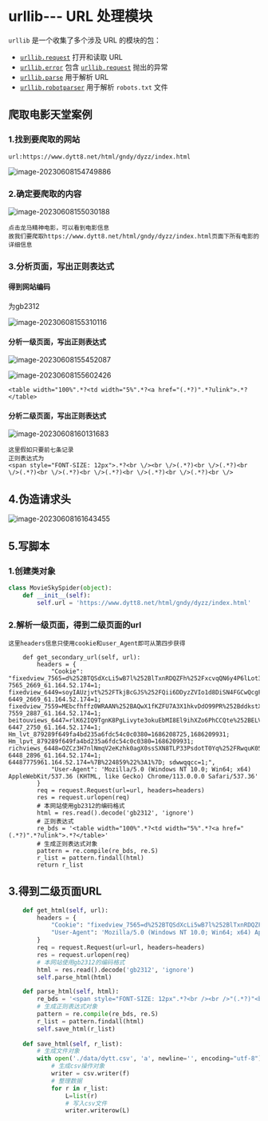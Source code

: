 # urllib--- URL 处理模块

`urllib` 是一个收集了多个涉及 URL 的模块的包：

- [`urllib.request`](https://docs.python.org/zh-cn/3.9/library/urllib.request.html#module-urllib.request) 打开和读取 URL
- [`urllib.error`](https://docs.python.org/zh-cn/3.9/library/urllib.error.html#module-urllib.error) 包含 [`urllib.request`](https://docs.python.org/zh-cn/3.9/library/urllib.request.html#module-urllib.request) 抛出的异常
- [`urllib.parse`](https://docs.python.org/zh-cn/3.9/library/urllib.parse.html#module-urllib.parse) 用于解析 URL
- [`urllib.robotparser`](https://docs.python.org/zh-cn/3.9/library/urllib.robotparser.html#module-urllib.robotparser) 用于解析 `robots.txt` 文件





## 爬取电影天堂案例

### 1.找到要爬取的网站

```
url:https://www.dytt8.net/html/gndy/dyzz/index.html
```

![image-20230608154749886](./images/image-20230608154749886.png)

### 2.确定要爬取的内容

![image-20230608155030188](./images/image-20230608155030188.png)

```
点击龙马精神电影，可以看到电影信息
故我们要爬取https://www.dytt8.net/html/gndy/dyzz/index.html页面下所有电影的详细信息
```

### 3.分析页面，写出正则表达式

#### 得到网站编码

为gb2312

![image-20230608155310116](./images/image-20230608155310116.png)



#### 分析一级页面，写出正则表达式

![image-20230608155452087](./images/image-20230608155452087.png)

![image-20230608155602426](./images/image-20230608155602426.png)



```
<table width="100%".*?<td width="5%".*?<a href="(.*?)".*?ulink">.*?</table>
```

#### 分析二级页面，写出正则表达式

![image-20230608160131683](./images/image-20230608160131683.png)

```
这里假如只要前七条记录
正则表达式为
<span style="FONT-SIZE: 12px">.*?<br \/><br \/>(.*?)<br \/>(.*?)<br \/>(.*?)<br \/>(.*?)<br \/>(.*?)<br \/>(.*?)<br \/>(.*?)<br \/>
```

## 4.伪造请求头

![image-20230608161643455](./images/image-20230608161643455.png)

## 5.写脚本

### 1.创建类对象

```python
class MovieSkySpider(object):
    def __init__(self):
        self.url = 'https://www.dytt8.net/html/gndy/dyzz/index.html'
```

### 2.解析一级页面，得到二级页面的url 

```
这里headers信息只使用cookie和user_Agent即可从第四步获得

    def get_secondary_url(self, url):
        headers = {
            "Cookie": "fixedview_7565=d%252BTQSdXcLi5wB7l%252BlTxnRDQZFh%252FxcvqQN6y4P6lLot3V4URXAqeSqeUS5oZsDIPNskGio%252B%252Be90IJNpB11zXxqEA3yDjtXle0B0ggbHEa7PbKMJZS8xUafmy2hye%252Fh9IfviPKojLEVbvKieKBkLEzZEoNpa7VYdrlfCl2sPviiX5P6C0NCRpLq4JW%252Fwtyb0sH%252BbbCu4xEC7ldV8Bsls0fPw0HdK%252Brt33qsi5wtvga9fvPl8lUlGL6xcEGq5wnR1HW1iS4D0YmK96jF49crCSf%252FD4EqU0Hl3%252Fk6mkd5J6%252B0JT895zVxskM0xFNd%252BBx31v6SgRTpsJSlbbQXdOpqmIvdw%253D%253D; 7565_2669_61.164.52.174=1; fixedview_6449=soyIAUzjvt%252FTkjBcGJS%252FQii6DDyzZVIo1d8DiSN4FGCwQcgFGQn6I1toECKtb4bYMz%252Fd1mbcwOpA%252FBkWBKR7QIHJVlmoyrBWxPtGCcKpvzC8%252FGJX%252BtLKJ0KI5mffcUFgq5A97BBg1bkomLo1p%252FsKE%252BMe%252FPaR%252B6kWrDpugp4NEB5hh8rGsaoGPCdNXwSjZFVlWo5KQTWGjT9uRuOcjST72B0srJIBkXYTqXDpEwZX3kQrva5lfP0aNkKSpU3BbIXZOA%252FDaWTcPI%252FhnVtoCMiapJ7CxRxGwxgN2TxN5ab4A3OgZ%252F6JeknSCq8pbbMkMfMpwR6Kv4fBVSkxd2pLtPG5pw%253D%253D; 6449_2669_61.164.52.174=1; fixedview_7559=MEbcfhffz0WRAAN%252BAQwX1fKZFU7A3X1hkvDdO99PR%252BddkstXQIB1MsGpTIsC09azAzw1U1EAvhKhQByVeo7Ar5utV12mQ6TS318nJuCujtovfT8jjmUVD1r5hqQfbAm0Fqlhz5rpuXVW2O3ekHvDl0Aa%252F2%252FO0AGMerFrVZo1W1ZCrT50SyOIIEIGIwmr%252F78csiFeSIZZa%252Fci49ZmkcM7aVzZ7qurIlzsZhPEnJant8314%252F2jVrFPi%252Bk%252Fhdl64eb%252BCRTagP%252BfGkIScJ3CjVeSFrxuc26g2IQfIgHGtNeau32xJaBVwhek1fmri24AH52nbYVoB38Yn7RFSWNPDO9xog%253D%253D; 7559_2887_61.164.52.174=1; beitouviews_6447=rlK62IQ9TgnK8PgLivyte3okuEbMI8El9ihXZo6PhCCQte%252BELVtTjAmh1kyRR31Z9GGYqKuyfOnrryz4%252Fi5JifWDXEhKj2gDs7ylxkUm8MZ6BF2yyVfhVuYP35xmXD5B%252BjMc0z0d4oaYkUjy7xlazveZxNQsocUO9%252F1HtckaVUbBliBv%252BumpCecklMCBOM9JEGnUHFTF4ECCKZpcL6Gviiiv9kazkMI%252BsT%252FbjGBt4pBs%252F0hmO4WzNXGVE5da8DXPSQm4lG173766As5Fxyfe59KcJ80MzV44XC3tySjTpWP1YCDr6JxUd4FPMCJiEWsKW9jGkHztfgLctu1uIlxsSw%253D%253D; 6447_2750_61.164.52.174=1; Hm_lvt_879289f649fa4bd235a6fdc54c0c0380=1686208725,1686209931; Hm_lpvt_879289f649fa4bd235a6fdc54c0c0380=1686209931; richviews_6448=OZCz3H7nlNmqV2eKzhk0agX0ssSXN8TLP33PsdotT0Yq%252FRwquK05rZXMAfwhRdq1MHdzxY3oCK05ojOkNoNvWgzCAwuNAf9vdZV0HwKb0%252BxXwCgDzbhVaSwUoFj%252F1lQ6A8DxtGWaFu%252F1rhK%252B9KydUgV5KSXEuqZNsVKobXJ9Gz0HnOWPrCfgNjiY9VSUspjW%252BbfGtUCtpctkxa%252FKcI0jFGKOQmhsXV0BtHlJtJY9U%252Fw75E7FVo7HT2U6J%252F0IJq9b66CNCgbW6sSSL0wnXvDIC%252B6nW2oN2%252F%252FS3K39ME30wYVWGfMtBNOYnNzv1JfwrFdrXy20xvZ8CLqIkAg9RkfPcQ%253D%253D; 6448_2896_61.164.52.174=1; 64487775961.164.52.174=%7B%224859%22%3A1%7D; sdwwqqcc=1;",
            "User-Agent": 'Mozilla/5.0 (Windows NT 10.0; Win64; x64) AppleWebKit/537.36 (KHTML, like Gecko) Chrome/113.0.0.0 Safari/537.36'
        }
        req = request.Request(url=url, headers=headers)
        res = request.urlopen(req)
        # 本网站使用gb2312的编码格式
        html = res.read().decode('gb2312', 'ignore')
        # 正则表达式
        re_bds = '<table width="100%".*?<td width="5%".*?<a href="(.*?)".*?ulink">.*?</table>'
        # 生成正则表达式对象
        pattern = re.compile(re_bds, re.S)
        r_list = pattern.findall(html)
        return r_list
```

## 3.得到二级页面URL

```python
 	def get_html(self, url):
        headers = {
            "Cookie": "fixedview_7565=d%252BTQSdXcLi5wB7l%252BlTxnRDQZFh%252FxcvqQN6y4P6lLot3V4URXAqeSqeUS5oZsDIPNskGio%252B%252Be90IJNpB11zXxqEA3yDjtXle0B0ggbHEa7PbKMJZS8xUafmy2hye%252Fh9IfviPKojLEVbvKieKBkLEzZEoNpa7VYdrlfCl2sPviiX5P6C0NCRpLq4JW%252Fwtyb0sH%252BbbCu4xEC7ldV8Bsls0fPw0HdK%252Brt33qsi5wtvga9fvPl8lUlGL6xcEGq5wnR1HW1iS4D0YmK96jF49crCSf%252FD4EqU0Hl3%252Fk6mkd5J6%252B0JT895zVxskM0xFNd%252BBx31v6SgRTpsJSlbbQXdOpqmIvdw%253D%253D; 7565_2669_61.164.52.174=1; fixedview_6449=soyIAUzjvt%252FTkjBcGJS%252FQii6DDyzZVIo1d8DiSN4FGCwQcgFGQn6I1toECKtb4bYMz%252Fd1mbcwOpA%252FBkWBKR7QIHJVlmoyrBWxPtGCcKpvzC8%252FGJX%252BtLKJ0KI5mffcUFgq5A97BBg1bkomLo1p%252FsKE%252BMe%252FPaR%252B6kWrDpugp4NEB5hh8rGsaoGPCdNXwSjZFVlWo5KQTWGjT9uRuOcjST72B0srJIBkXYTqXDpEwZX3kQrva5lfP0aNkKSpU3BbIXZOA%252FDaWTcPI%252FhnVtoCMiapJ7CxRxGwxgN2TxN5ab4A3OgZ%252F6JeknSCq8pbbMkMfMpwR6Kv4fBVSkxd2pLtPG5pw%253D%253D; 6449_2669_61.164.52.174=1; fixedview_7559=MEbcfhffz0WRAAN%252BAQwX1fKZFU7A3X1hkvDdO99PR%252BddkstXQIB1MsGpTIsC09azAzw1U1EAvhKhQByVeo7Ar5utV12mQ6TS318nJuCujtovfT8jjmUVD1r5hqQfbAm0Fqlhz5rpuXVW2O3ekHvDl0Aa%252F2%252FO0AGMerFrVZo1W1ZCrT50SyOIIEIGIwmr%252F78csiFeSIZZa%252Fci49ZmkcM7aVzZ7qurIlzsZhPEnJant8314%252F2jVrFPi%252Bk%252Fhdl64eb%252BCRTagP%252BfGkIScJ3CjVeSFrxuc26g2IQfIgHGtNeau32xJaBVwhek1fmri24AH52nbYVoB38Yn7RFSWNPDO9xog%253D%253D; 7559_2887_61.164.52.174=1; beitouviews_6447=rlK62IQ9TgnK8PgLivyte3okuEbMI8El9ihXZo6PhCCQte%252BELVtTjAmh1kyRR31Z9GGYqKuyfOnrryz4%252Fi5JifWDXEhKj2gDs7ylxkUm8MZ6BF2yyVfhVuYP35xmXD5B%252BjMc0z0d4oaYkUjy7xlazveZxNQsocUO9%252F1HtckaVUbBliBv%252BumpCecklMCBOM9JEGnUHFTF4ECCKZpcL6Gviiiv9kazkMI%252BsT%252FbjGBt4pBs%252F0hmO4WzNXGVE5da8DXPSQm4lG173766As5Fxyfe59KcJ80MzV44XC3tySjTpWP1YCDr6JxUd4FPMCJiEWsKW9jGkHztfgLctu1uIlxsSw%253D%253D; 6447_2750_61.164.52.174=1; Hm_lvt_879289f649fa4bd235a6fdc54c0c0380=1686208725,1686209931; Hm_lpvt_879289f649fa4bd235a6fdc54c0c0380=1686209931; richviews_6448=OZCz3H7nlNmqV2eKzhk0agX0ssSXN8TLP33PsdotT0Yq%252FRwquK05rZXMAfwhRdq1MHdzxY3oCK05ojOkNoNvWgzCAwuNAf9vdZV0HwKb0%252BxXwCgDzbhVaSwUoFj%252F1lQ6A8DxtGWaFu%252F1rhK%252B9KydUgV5KSXEuqZNsVKobXJ9Gz0HnOWPrCfgNjiY9VSUspjW%252BbfGtUCtpctkxa%252FKcI0jFGKOQmhsXV0BtHlJtJY9U%252Fw75E7FVo7HT2U6J%252F0IJq9b66CNCgbW6sSSL0wnXvDIC%252B6nW2oN2%252F%252FS3K39ME30wYVWGfMtBNOYnNzv1JfwrFdrXy20xvZ8CLqIkAg9RkfPcQ%253D%253D; 6448_2896_61.164.52.174=1; 64487775961.164.52.174=%7B%224859%22%3A1%7D; sdwwqqcc=1;",
            "User-Agent": 'Mozilla/5.0 (Windows NT 10.0; Win64; x64) AppleWebKit/537.36 (KHTML, like Gecko) Chrome/113.0.0.0 Safari/537.36'
        }
        req = request.Request(url=url, headers=headers)
        res = request.urlopen(req)
        # 本网站使用gb2312的编码格式
        html = res.read().decode('gb2312', 'ignore')
        self.parse_html(html)

    def parse_html(self, html):
        re_bds = '<span style="FONT-SIZE: 12px".*?<br /><br />"(.*?)"<br />"(.*?)"<br />"(.*?)"<br />"(.*?)"<br />"(.*?)"<br />"(.*?)"<br />"(.*?)"<br />.*?</span>'
        # 生成正则表达式对象
        pattern = re.compile(re_bds, re.S)
        r_list = pattern.findall(html)
        self.save_html(r_list)
        
    def save_html(self, r_list):
        # 生成文件对象
        with open('./data/dytt.csv', 'a', newline='', encoding="utf-8") as f:
            # 生成csv操作对象
            writer = csv.writer(f)
            # 整理数据
            for r in r_list:
                L=list(r)
                # 写入csv文件
                writer.writerow(L)
```



